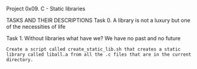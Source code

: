 Project 0x09. C - Static libraries

TASKS AND THEIR DESCRIPTIONS
Task 0. A library is not a luxury but one of the necessities of life 

Task 1. Without libraries what have we? We have no past and no future

	Create a script called create_static_lib.sh that creates a static library called liball.a from all the .c files that are in the current directory.
